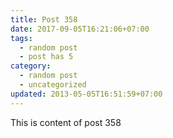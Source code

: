 ```yaml
---
title: Post 358
date: 2017-09-05T16:21:06+07:00
tags:
  - random post
  - post has 5
category:
  - random post
  - uncategorized
updated: 2013-05-05T16:51:59+07:00
---
```

This is content of post 358